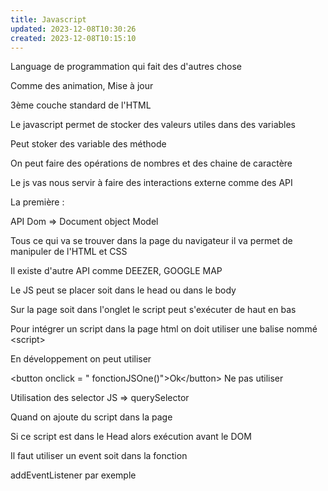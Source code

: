 ```yaml
---
title: Javascript
updated: 2023-12-08T10:30:26
created: 2023-12-08T10:15:10
---
```


Language de programmation qui fait des d'autres chose

Comme des animation, Mise à jour

3ème couche standard de l'HTML

Le javascript permet de stocker des valeurs utiles dans des variables

Peut stoker des variable des méthode

On peut faire des opérations de nombres et des chaine de caractère

Le js vas nous servir à faire des interactions externe comme des API

La première :

API Dom =\> Document object Model

Tous ce qui va se trouver dans la page du navigateur il va permet de manipuler de l'HTML et CSS

Il existe d'autre API comme DEEZER, GOOGLE MAP

Le JS peut se placer soit dans le head ou dans le body

Sur la page soit dans l'onglet le script peut s'exécuter de haut en bas

Pour intégrer un script dans la page html on doit utiliser une balise nommé \<script\>

En développement on peut utiliser

\<button onclick = " fonctionJSOne()"\>Ok\</button\> Ne pas utiliser

Utilisation des selector JS =\> querySelector

Quand on ajoute du script dans la page

Si ce script est dans le Head alors exécution avant le DOM

Il faut utiliser un event soit dans la fonction

addEventListener par exemple


